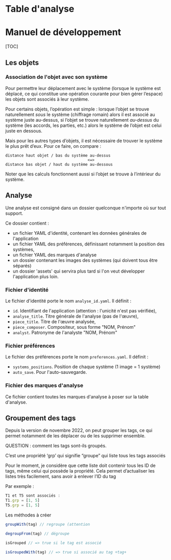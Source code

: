 # Table d'analyse

# Manuel de développement



[TOC]

## Les objets

### Association de l'objet avec son système

Pour permettre leur déplacement avec le système (lorsque le système est déplacé, ce qui constitue une opération courante pour bien gérer l’espace) les objets sont associés à leur système.

Pour certains objets, l’opération est simple : lorsque l’objet se trouve naturellement *sous* le système (chiffrage romain) alors il est associé au système juste au-dessus, si l’objet se trouve naturellement *au-dessus* du système (les accords, les parties, etc.) alors le système de l’objet est celui juste en dessous.

Mais pour les autres types d’objets, il est nécessaire de trouver le système le plus prêt d’eux. Pour ce faire, on compare :

~~~
distance haut objet / bas du système au-dessus
									<=>
distance bas objet / haut du système au-dessous
~~~

Noter que les calculs fonctionnent aussi si l’objet se trouve à l’intérieur du système.

## Analyse

Une analyse est consigné dans un dossier quelconque n'importe où sur tout support.

Ce dossier contient :

* un fichier YAML d'identité, contenant les données générales de l'application
* un fichier YAML des préférences, définissant notamment la position des systèmes,
* un fichier YAML des marques d'analyse
* un dossier contenant les images des systèmes (qui doivent tous être séparés)
* un dossier 'assets' qui servira plus tard si l'on veut développer l'application plus loin.

### Fichier d'identité

Le fichier d'identité porte le nom `analyse_id.yaml`. Il définit :

* `id`. Identifiant de l'application (attention : l'unicité n'est pas vérifiée),
* `analyse_title`. Titre générale de l'analyse (pas de l'œuvre),
* `piece_title`. Titre de l'œuvre analysée,
* `piece_composer`. Compositeur, sous forme "NOM, Prénom"
* `analyst`. Patronyme de l'analyste "NOM, Prénom"

### Fichier préférences

Le fichier des préférences porte le nom `preferences.yaml`. Il définit :

* `systems_positions`. Position de chaque système (1 image = 1 système)
* `auto_save`. Pour l'auto-sauvegarde.

### Fichier des marques d'analyse

Ce fichier contient toutes les marques d'analyse à poser sur la table d'analyse.



## Groupement des tags

Depuis la version de novembre 2022, on peut grouper les tags, ce qui permet notamment de les déplacer ou de les supprimer ensemble.

QUESTION : comment les tags sont-ils groupés.

C’est une propriété ‘grp’ qui signifie “groupe” qui liste tous les tags associés

Pour le moment, je considère que cette liste doit contenir tous les ID de tags, même celui qui possède la propriété. Cela permet d’actualiser les listes très facilement, sans avoir à enlever l’ID du tag 

Par exemple :

~~~javascript
T1 et T5 sont associés :
T1.grp = [1, 5]
T5.grp = [1, 5]
~~~

Les méthodes à créer

~~~javascript
groupWith(tag) // regroupe (attention 

degroupFrom(tag) // dégroupe

isGrouped // => true si le tag est associé

isGroupedWith(tag) // => true si associé au tag +tag+
~~~




